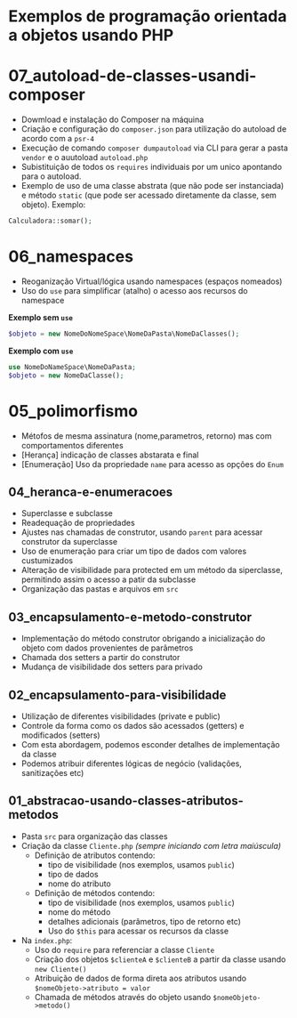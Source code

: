 # Exemplos de programação orientada a objetos usando PHP

# 07_autoload-de-classes-usandi-composer
- Dowmload e instalação do Composer na máquina
- Criação e configuração do `composer.json` para utilização do autoload de acordo com a `psr-4`
- Execução de comando `composer dumpautoload` via CLI para gerar a pasta `vendor` e o auutoload `autoload.php`
- Subistituição de todos os `requires` individuais por um unico apontando para o autoload.
- Exemplo de uso de uma classe abstrata (que não pode ser instanciada) e método `static` (que pode ser acessado diretamente da classe, sem objeto). Exemplo: 

```php
Calculadora::somar();
```
 
# 06_namespaces

- Reoganização Virtual/lógica usando namespaces (espaços nomeados)
- Uso do `use` para simplificar (atalho) o acesso aos recursos do namespace

**Exemplo  sem `use`**

```php
$objeto = new NomeDoNomeSpace\NomeDaPasta\NomeDaClasses();

```

**Exemplo com `use`**

```php
use NomeDoNameSpace\NomeDaPasta;
$objeto = new NomeDaClasse();
```

# 05_polimorfismo

- Métofos de mesma assinatura (nome,parametros, retorno) mas com comportamentos diferentes
- [Herança]   indicação de classes abstarata e final
- [Enumeração] Uso da propriedade `name` para acesso as opções do `Enum`

## 04_heranca-e-enumeracoes

- Superclasse e subclasse
- Readequação de propriedades
- Ajustes nas chamadas de construtor, usando `parent` para acessar construtor da superclasse 
- Uso de enumeração para criar um tipo de dados com valores custumizados
- Alteração de visibilidade para protected em um método da siperclasse, permitindo assim o acesso a patir da subclasse
- Organização das pastas e arquivos em `src`


## 03_encapsulamento-e-metodo-construtor

- Implementação do método construtor obrigando a inicialização do objeto com dados provenientes de parâmetros
- Chamada dos setters a partir do construtor
- Mudança de visibilidade dos setters para privado


## 02_encapsulamento-para-visibilidade

- Utilização de diferentes visibilidades (private e public)
- Controle da forma como os dados são acessados (getters) e modificados (setters)
- Com esta abordagem, podemos esconder detalhes de implementação da classe
- Podemos atribuir diferentes lógicas de negócio (validações, sanitizações etc)


## 01_abstracao-usando-classes-atributos-metodos

- Pasta `src` para organização das classes
- Criação da classe `Cliente.php` *(sempre iniciando com letra maiúscula)*
    - Definição de atributos contendo:
        - tipo de visibilidade (nos exemplos, usamos `public`)
        - tipo de dados
        - nome do atributo
    - Definição de métodos contendo:
        - tipo de visibilidade (nos exemplos, usamos `public`)
        - nome do método
        - detalhes adicionais (parâmetros, tipo de retorno etc)
        - Uso do `$this` para acessar os recursos da classe
- Na `index.php`:
    - Uso do `require` para referenciar a classe `Cliente`
    - Criação dos objetos `$clienteA` e `$clienteB` a partir da classe usando `new Cliente()`
    - Atribuição de dados de forma direta aos atributos usando `$nomeObjeto->atributo = valor`
    - Chamada de métodos através do objeto usando `$nomeObjeto->metodo()`